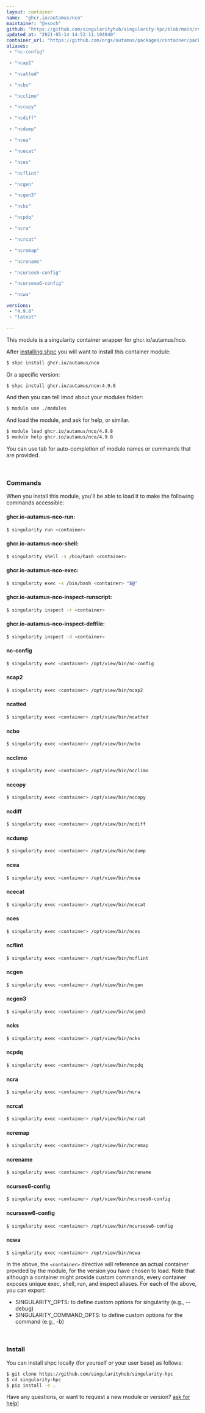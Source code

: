 ```yaml
---
layout: container
name:  "ghcr.io/autamus/nco"
maintainer: "@vsoch"
github: "https://github.com/singularityhub/singularity-hpc/blob/main/registry/ghcr.io/autamus/nco/container.yaml"
updated_at: "2021-05-14 14:53:11.104040"
container_url: "https://github.com/orgs/autamus/packages/container/package/nco"
aliases:
 - "nc-config"

 - "ncap2"

 - "ncatted"

 - "ncbo"

 - "ncclimo"

 - "nccopy"

 - "ncdiff"

 - "ncdump"

 - "ncea"

 - "ncecat"

 - "nces"

 - "ncflint"

 - "ncgen"

 - "ncgen3"

 - "ncks"

 - "ncpdq"

 - "ncra"

 - "ncrcat"

 - "ncremap"

 - "ncrename"

 - "ncurses6-config"

 - "ncursesw6-config"

 - "ncwa"

versions:
 - "4.9.8"
 - "latest"

---
```


This module is a singularity container wrapper for ghcr.io/autamus/nco.

After [installing shpc](#install) you will want to install this container module:

```bash
$ shpc install ghcr.io/autamus/nco
```

Or a specific version:

```bash
$ shpc install ghcr.io/autamus/nco:4.9.8
```

And then you can tell lmod about your modules folder:

```bash
$ module use ./modules
```

And load the module, and ask for help, or similar.

```bash
$ module load ghcr.io/autamus/nco/4.9.8
$ module help ghcr.io/autamus/nco/4.9.8
```

You can use tab for auto-completion of module names or commands that are provided.

<br>

### Commands

When you install this module, you'll be able to load it to make the following commands accessible:

#### ghcr.io-autamus-nco-run:

```bash
$ singularity run <container>
```

#### ghcr.io-autamus-nco-shell:

```bash
$ singularity shell -s /bin/bash <container>
```

#### ghcr.io-autamus-nco-exec:

```bash
$ singularity exec -s /bin/bash <container> "$@"
```

#### ghcr.io-autamus-nco-inspect-runscript:

```bash
$ singularity inspect -r <container>
```

#### ghcr.io-autamus-nco-inspect-deffile:

```bash
$ singularity inspect -d <container>
```


#### nc-config
       
```bash
$ singularity exec <container> /opt/view/bin/nc-config
```


#### ncap2
       
```bash
$ singularity exec <container> /opt/view/bin/ncap2
```


#### ncatted
       
```bash
$ singularity exec <container> /opt/view/bin/ncatted
```


#### ncbo
       
```bash
$ singularity exec <container> /opt/view/bin/ncbo
```


#### ncclimo
       
```bash
$ singularity exec <container> /opt/view/bin/ncclimo
```


#### nccopy
       
```bash
$ singularity exec <container> /opt/view/bin/nccopy
```


#### ncdiff
       
```bash
$ singularity exec <container> /opt/view/bin/ncdiff
```


#### ncdump
       
```bash
$ singularity exec <container> /opt/view/bin/ncdump
```


#### ncea
       
```bash
$ singularity exec <container> /opt/view/bin/ncea
```


#### ncecat
       
```bash
$ singularity exec <container> /opt/view/bin/ncecat
```


#### nces
       
```bash
$ singularity exec <container> /opt/view/bin/nces
```


#### ncflint
       
```bash
$ singularity exec <container> /opt/view/bin/ncflint
```


#### ncgen
       
```bash
$ singularity exec <container> /opt/view/bin/ncgen
```


#### ncgen3
       
```bash
$ singularity exec <container> /opt/view/bin/ncgen3
```


#### ncks
       
```bash
$ singularity exec <container> /opt/view/bin/ncks
```


#### ncpdq
       
```bash
$ singularity exec <container> /opt/view/bin/ncpdq
```


#### ncra
       
```bash
$ singularity exec <container> /opt/view/bin/ncra
```


#### ncrcat
       
```bash
$ singularity exec <container> /opt/view/bin/ncrcat
```


#### ncremap
       
```bash
$ singularity exec <container> /opt/view/bin/ncremap
```


#### ncrename
       
```bash
$ singularity exec <container> /opt/view/bin/ncrename
```


#### ncurses6-config
       
```bash
$ singularity exec <container> /opt/view/bin/ncurses6-config
```


#### ncursesw6-config
       
```bash
$ singularity exec <container> /opt/view/bin/ncursesw6-config
```


#### ncwa
       
```bash
$ singularity exec <container> /opt/view/bin/ncwa
```



In the above, the `<container>` directive will reference an actual container provided
by the module, for the version you have chosen to load. Note that although a container
might provide custom commands, every container exposes unique exec, shell, run, and
inspect aliases. For each of the above, you can export:

 - SINGULARITY_OPTS: to define custom options for singularity (e.g., --debug)
 - SINGULARITY_COMMAND_OPTS: to define custom options for the command (e.g., -b)

<br>
  
### Install

You can install shpc locally (for yourself or your user base) as follows:

```bash
$ git clone https://github.com/singularityhub/singularity-hpc
$ cd singularity-hpc
$ pip install -e .
```

Have any questions, or want to request a new module or version? [ask for help!](https://github.com/singularityhub/singularity-hpc/issues)